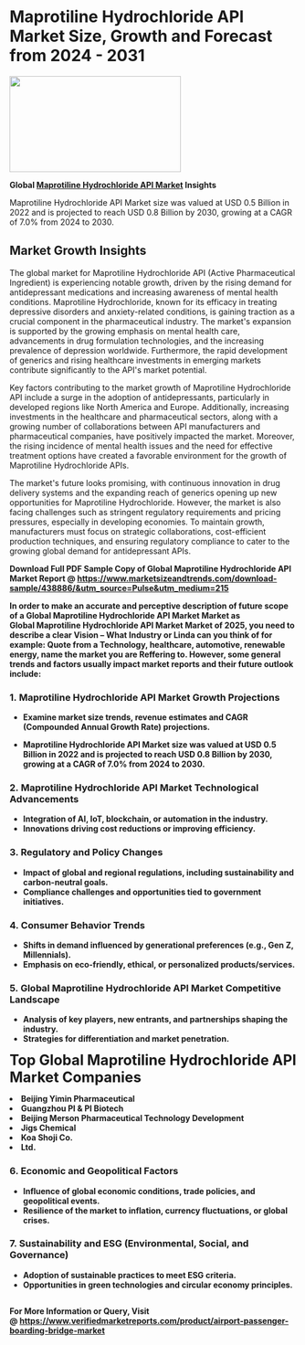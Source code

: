 <H1>Maprotiline Hydrochloride API Market Size, Growth and Forecast from 2024 - 2031</H1><img class="aligncenter size-medium wp-image-584254" src="https://thirdeyenews.in/wp-content/uploads/2024/09/Global-Market-Research-300x168.jpeg" alt="" width="300" height="168" /><p><strong>Global&nbsp;<a href="https://www.marketsizeandtrends.com/download-sample/438886/&amp;utm_source=Pulse&amp;utm_medium=215">Maprotiline Hydrochloride API Market</a> Insights</strong></p><p>Maprotiline Hydrochloride API Market size was valued at USD 0.5 Billion in 2022 and is projected to reach USD 0.8 Billion by 2030, growing at a CAGR of 7.0% from 2024 to 2030.</p><p><h2>Market Growth Insights</h2> <p>The global market for Maprotiline Hydrochloride API (Active Pharmaceutical Ingredient) is experiencing notable growth, driven by the rising demand for antidepressant medications and increasing awareness of mental health conditions. Maprotiline Hydrochloride, known for its efficacy in treating depressive disorders and anxiety-related conditions, is gaining traction as a crucial component in the pharmaceutical industry. The market's expansion is supported by the growing emphasis on mental health care, advancements in drug formulation technologies, and the increasing prevalence of depression worldwide. Furthermore, the rapid development of generics and rising healthcare investments in emerging markets contribute significantly to the API's market potential.</p> <p><strong></strong></p> <p>Key factors contributing to the market growth of Maprotiline Hydrochloride API include a surge in the adoption of antidepressants, particularly in developed regions like North America and Europe. Additionally, increasing investments in the healthcare and pharmaceutical sectors, along with a growing number of collaborations between API manufacturers and pharmaceutical companies, have positively impacted the market. Moreover, the rising incidence of mental health issues and the need for effective treatment options have created a favorable environment for the growth of Maprotiline Hydrochloride APIs.</p> <p>The market's future looks promising, with continuous innovation in drug delivery systems and the expanding reach of generics opening up new opportunities for Maprotiline Hydrochloride. However, the market is also facing challenges such as stringent regulatory requirements and pricing pressures, especially in developing economies. To maintain growth, manufacturers must focus on strategic collaborations, cost-efficient production techniques, and ensuring regulatory compliance to cater to the growing global demand for antidepressant APIs.</p> <p><strong></p><p><span class=""><strong>Download Full PDF Sample Copy of Global Maprotiline Hydrochloride API Market Report</strong> @ <a href="https://www.marketsizeandtrends.com/download-sample/438886/&amp;utm_source=Pulse&amp;utm_medium=215" target="_blank">https://www.marketsizeandtrends.com/download-sample/438886/&amp;utm_source=Pulse&amp;utm_medium=215</a></span></p><p>In order to make an accurate and perceptive description of future scope of a Global&nbsp;Maprotiline Hydrochloride API Market Market as Global&nbsp;Maprotiline Hydrochloride API Market Market of 2025, you need to describe a clear Vision &ndash; What Industry or Linda can you think of for example: Quote from a Technology, healthcare, automotive, renewable energy, name the market you are Reffering to. However, some general trends and factors usually impact market reports and their future outlook include:</p><h3>1.&nbsp;<strong>Maprotiline Hydrochloride API Market Growth Projections</strong></h3><ul><li>Examine market size trends, revenue estimates and CAGR (Compounded Annual Growth Rate) projections.</li><li><p>Maprotiline Hydrochloride API Market size was valued at USD 0.5 Billion in 2022 and is projected to reach USD 0.8 Billion by 2030, growing at a CAGR of 7.0% from 2024 to 2030.</p></li></ul><h3>2.&nbsp;<strong>Maprotiline Hydrochloride API Market Technological Advancements</strong></h3><ul><li>Integration of AI, IoT, blockchain, or automation in the industry.</li><li>Innovations driving cost reductions or improving efficiency.</li></ul><h3>3.&nbsp;<strong>Regulatory and Policy Changes</strong></h3><ul><li>Impact of global and regional regulations, including sustainability and carbon-neutral goals.</li><li>Compliance challenges and opportunities tied to government initiatives.</li></ul><h3>4.&nbsp;<strong>Consumer Behavior Trends</strong></h3><ul><li>Shifts in demand influenced by generational preferences (e.g., Gen Z, Millennials).</li><li>Emphasis on eco-friendly, ethical, or personalized products/services.</li></ul><h3>5.&nbsp;<strong>Global Maprotiline Hydrochloride API Market Competitive Landscape</strong></h3><ul><li>Analysis of key players, new entrants, and partnerships shaping the industry.</li><li>Strategies for differentiation and market penetration.</li></ul><p data-pm-slice="1 1 []"><span style="color: inherit; font-family: inherit; font-size: 25px;">Top Global Maprotiline Hydrochloride API Market Companies</span></p><div class="" data-test-id=""><p><li>Beijing Yimin Pharmaceutical</li><li> Guangzhou PI & PI Biotech</li><li> Beijing Merson Pharmaceutical Technology Development</li><li> Jigs Chemical</li><li> Koa Shoji Co.</li><li>Ltd.</li></p></div><h3>6.&nbsp;<strong>Economic and Geopolitical Factors</strong></h3><ul><li>Influence of global economic conditions, trade policies, and geopolitical events.</li><li>Resilience of the market to inflation, currency fluctuations, or global crises.</li></ul><h3>7.&nbsp;<strong>Sustainability and ESG (Environmental, Social, and Governance)</strong></h3><ul><li>Adoption of sustainable practices to meet ESG criteria.</li><li>Opportunities in green technologies and circular economy principles.</li></ul><h2><strong style="font-size: 14px;">For More Information or Query, Visit @&nbsp;</strong><a style="background-color: #ffffff; font-size: 14px;" href="https://www.marketsizeandtrends.com/report/maprotiline-hydrochloride-api-market/" target="_blank">https://www.verifiedmarketreports.com/product/airport-passenger-boarding-bridge-market</a></h2>
